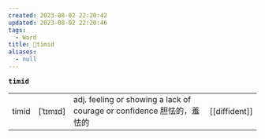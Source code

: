```yaml
---
created: 2023-08-02 22:20:42
updated: 2023-08-02 22:20:46
tags:
  - Word
title: 📖timid
aliases:
  - null
---
```


<pre><strong>timid</strong></pre>
|   |   |   |   |
|---|---|---|---|
|timid|[ˈtɪmɪd]|adj. feeling or showing a lack of courage or confidence 胆怯的，羞怯的|[[diffident]]|